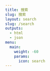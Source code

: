 ```yaml
---
title: 搜索
slug: 搜索
layout: search
slug: /search
outputs:
  - html
  - json
menu:
  main:
    weight: -60
    params:
      icon: search
---
```

